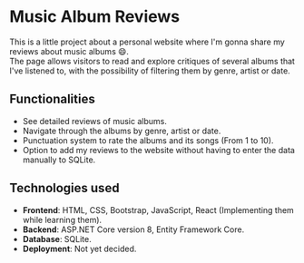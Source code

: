 # Music Album Reviews

This is a little project about a personal website where I'm gonna share my reviews about music albums 😄.<br>
The page allows visitors to read and explore critiques of several albums that I've listened to, with the possibility of filtering them by genre, artist or date.

## Functionalities

- See detailed reviews of music albums.
- Navigate through the albums by genre, artist or date.
- Punctuation system to rate the albums and its songs (From 1 to 10).
- Option to add my reviews to the website without having to enter the data manually to SQLite.

## Technologies used

- **Frontend**: HTML, CSS, Bootstrap, JavaScript, React (Implementing them while learning them).
- **Backend**: ASP.NET Core version 8, Entity Framework Core.
- **Database**: SQLite.
- **Deployment**: Not yet decided.
